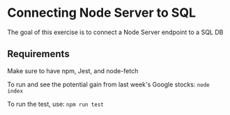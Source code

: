 # Connecting Node Server to SQL

The goal of this exercise is to connect a Node Server endpoint to a SQL DB




## Requirements
Make sure to have npm, Jest, and node-fetch

To run and see the potential gain from last week's Google stocks:
`node index`

To run the test, use:
`npm run test`